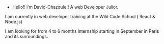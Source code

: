 - Hello!! I'm David-Chazoule!! A web Developer Julior.


I am currently in web developer training at the Wild Code School ( React & Node.js)

I am looking for from 4 to 6 months internship starting in September in Paris and its surroundings.
